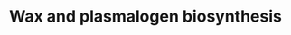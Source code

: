 ---
annotations:
- id: PW:0000002
  parent: classic metabolic pathway
  type: Pathway Ontology
  value: classic metabolic pathway
authors:
- ReactomeTeam
- MirellaKalafati
description: Waxes are esters of long chain fatty acids and long chain fatty alcohols
  that play an important role in protecting the skin surface from drying and abrasion
  (Cheng & Russell 2004a,b). Plasmalogens are an abundant subclass of phospholipids.
  While their functions are not well understood, defects in their metabolism are associated
  with serious human disease (de Vet et al. 1999; Nagan and Zoeller 2001). The biosynthesis
  of these two classes of molecules both start with the reduction of palmitoyl-CoA
  (PALM-CoA) to hexadecan-1-ol (HXOL) so it is convenient to group them here.  View
  original pathway at [http://www.reactome.org/PathwayBrowser/#DIAGRAM=8848584 Reactome].
last-edited: 2021-01-25
organisms:
- Homo sapiens
redirect_from:
- /index.php/Pathway:WP3790
- /instance/WP3790
revision: null
schema-jsonld:
- '@context': https://schema.org/
  '@id': https://wikipathways.github.io/pathways/WP3790.html
  '@type': Dataset
  creator:
    '@type': Organization
    name: WikiPathways
  description: Waxes are esters of long chain fatty acids and long chain fatty alcohols
    that play an important role in protecting the skin surface from drying and abrasion
    (Cheng & Russell 2004a,b). Plasmalogens are an abundant subclass of phospholipids.
    While their functions are not well understood, defects in their metabolism are
    associated with serious human disease (de Vet et al. 1999; Nagan and Zoeller 2001).
    The biosynthesis of these two classes of molecules both start with the reduction
    of palmitoyl-CoA (PALM-CoA) to hexadecan-1-ol (HXOL) so it is convenient to group
    them here.  View original pathway at [http://www.reactome.org/PathwayBrowser/#DIAGRAM=8848584
    Reactome].
  keywords:
  - 1-Palmitoyl
  - 'AGPS '
  - ARACOH
  - AWAT1
  - AWAT2
  - Acyl-CoA
  - CoA-SH
  - DHAP
  - DHRS7B
  - 'FAD '
  - FAR1
  - FAR2
  - 'GNPAT '
  - GNPAT:AGPS complex
  - GO3P
  - H+
  - HXDG3P
  - HXOL
  - NADP+
  - NADPH
  - PALM
  - PALM-CoA
  - PALM-PALM
  - PalmCoA
  - arachidyl ester
  - atR-PALM
  - atROL
  - dihydroxyacetone
  - phosphate
  license: CC0
  name: Wax and plasmalogen biosynthesis
seo: CreativeWork
title: Wax and plasmalogen biosynthesis
wpid: WP3790
---